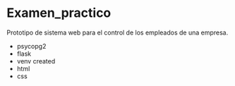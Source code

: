 # Examen_practico
Prototipo de sistema web para el control de los empleados de una empresa.

- psycopg2
- flask
- venv created
- html
- css